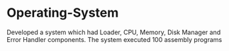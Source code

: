 # Operating-System
Developed a system which had Loader, CPU, Memory, Disk Manager and Error Handler components.
The system executed 100 assembly programs 

